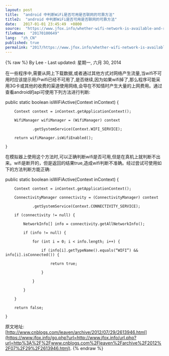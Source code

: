 ```yaml
---
layout: post
title:  "android 中判断WiFi是否可用是否联网的可靠方法"
title2:  "android 中判断WiFi是否可用是否联网的可靠方法"
date:   2017-01-01 23:45:49  +0800
source:  "https://www.jfox.info/whether-wifi-network-is-available-and-reliable-method-in-android.html"
fileName:  "20170100649"
lang:  "zh_CN"
published: true
permalink: "2017/https://www.jfox.info/whether-wifi-network-is-available-and-reliable-method-in-android.html"
---
```

{% raw %}
By Lee - Last updated: 星期一, 六月 30, 2014

在一些程序中,需要从网上下载数据,或者通过其他方式对网络产生流量,当wifi不可用时应该提示用户wifi已经不可用了,是否继续,因为如果wifi掉了,那么程序可能采用3G卡或其他的收费的渠道使用网络,会导在不知情时产生大量的上网费用。通过查看android的api可使用下列方法进行判断:

public static boolean isWiFiActive(Context inContext) {   

        Context context = inContext.getApplicationContext();   

        WifiManager wifiManager = (WifiManager) context   

                .getSystemService(Context.WIFI_SERVICE);   

        return wifiManager.isWifiEnabled();   

    }  

在模拟器上使用这个方法时,可以正确判断wifi是否可用,但是在真机上就判断不出来。wifi是断开的，但是返回的结果true,造成wifi判断不准确。经过尝试可使用如下的方法判断方能正确:

public static boolean isWiFiActive(Context inContext) {   

        Context context = inContext.getApplicationContext();   

        ConnectivityManager connectivity = (ConnectivityManager) context   

                .getSystemService(Context.CONNECTIVITY_SERVICE);   

        if (connectivity != null) {   

            NetworkInfo[] info = connectivity.getAllNetworkInfo();   

            if (info != null) {   

                for (int i = 0; i < info.length; i++) {   

                    if (info[i].getTypeName().equals(“WIFI”) && info[i].isConnected()) {   

                        return true;   

                    }   

                }   

            }   

        }   

        return false;   

    }  

原文地址:[http://www.cnblogs.com/leaven/archive/2012/07/29/2613946.html](https://www.jfox.info/go.php?url=http://www.jfox.info/url.php?url=http%3A%2F%2Fwww.cnblogs.com%2Fleaven%2Farchive%2F2012%2F07%2F29%2F2613946.html).
{% endraw %}
